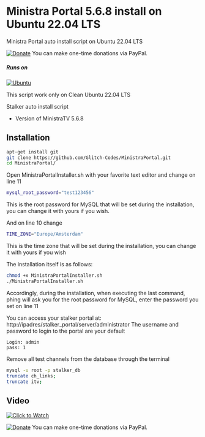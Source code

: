 # Ministra Portal 5.6.8 install on Ubuntu 22.04 LTS

Ministra Portal auto install script on Ubuntu 22.04 LTS

[![Donate](https://img.shields.io/badge/Donate-PayPal-green.svg)](https://www.paypal.com/donate?hosted_button_id=4H8VAGMLW5RMA)  You can make one-time donations via PayPal.

##### Runs on
[![Ubuntu](https://user-images.githubusercontent.com/12951085/139538206-833d8d33-0d1b-4d51-8ec8-86e5cf14f82e.png)](https://www.ubuntu.com)

This script work only on Clean Ubuntu 22.04 LTS

Stalker auto install script
  * Version of MinistraTV 5.6.8

## Installation
```bash
apt-get install git
git clone https://github.com/Glitch-Codes/MinistraPortal.git
cd MinistraPortal/
```

Open MinistraPortalInstaller.sh with your favorite text editor and change on line 11
```bash
mysql_root_password="test123456"
```
This is the root password for MySQL that will be set during the installation, you can change it with yours if you wish.


And on line 10 change
```bash
TIME_ZONE="Europe/Amsterdam"
```
This is the time zone that will be set during the installation, you can change it with yours if you wish

The installation itself is as follows:
```bash
chmod +x MinistraPortalInstaller.sh
./MinistraPortalInstaller.sh
```
Accordingly, during the installation, when executing the last command, phing will ask you for the root password for MySQL, enter the password you set on line 11



You can access your stalker portal at: http://ipadres/stalker_portal/server/administrator The username and password to login to the portal are your default
```
Login: admin
pass: 1
```

Remove all test channels from the database through the terminal
```bash
mysql -u root -p stalker_db
truncate ch_links;
truncate itv;
```

## Video

[![Click to Watch](https://img.youtube.com/vi/kTqCdGys1OU/hq720.jpg)](https://www.youtube.com/watch?v=kTqCdGys1OU "Click to Watch")


[![Donate](https://img.shields.io/badge/Donate-PayPal-green.svg)](https://www.paypal.com/donate?hosted_button_id=4H8VAGMLW5RMA)  You can make one-time donations via PayPal.

